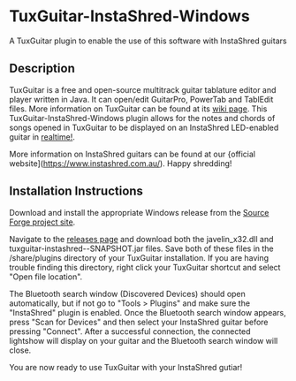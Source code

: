 # TuxGuitar-InstaShred-Windows
A TuxGuitar plugin to enable the use of this software with InstaShred guitars

## Description
TuxGuitar is a free and open-source multitrack guitar tablature editor and player written in Java. It can open/edit GuitarPro, PowerTab and TablEdit files. More information on TuxGuitar can be found at its [wiki page](https://en.wikipedia.org/wiki/TuxGuitar). This TuxGuitar-InstaShred-Windows plugin allows for the notes and chords of songs opened in TuxGuitar to be displayed on an InstaShred LED-enabled guitar in [realtime!](https://www.youtube.com/watch?v=LtRkjv9bZKI). 

More information on InstaShred guitars can be found at our {official website](https://www.instashred.com.au/). Happy shredding!

## Installation Instructions
Download and install the appropriate Windows release from the [Source Forge project site](https://sourceforge.net/projects/tuxguitar/files/TuxGuitar/).

Navigate to the [releases page](https://github.com/InstaShred/TuxGuitar-InstaShred-Windows/releases) and download both the javelin_x32.dll and tuxguitar-instashred--SNAPSHOT.jar files. Save both of these files in the /share/plugins directory of your TuxGuitar installation. If you are having trouble finding this directory, right click your TuxGuitar shortcut and select "Open file location".

The Bluetooth search window (Discovered Devices) should open automatically, but if not go to "Tools > Plugins" and make sure the "InstaShred" plugin is enabled. Once the Bluetooth search window appears, press "Scan for Devices" and then select your InstaShred guitar before pressing "Connect". After a successful connection, the connected lightshow will display on your guitar and the Bluetooth search window will close. 

You are now ready to use TuxGuitar with your InstaShred gutiar!
